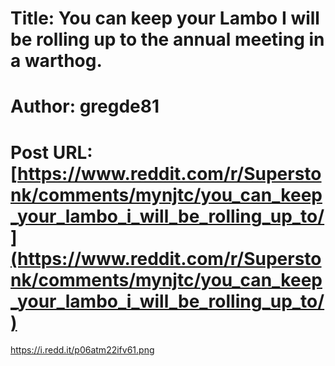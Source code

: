 # Title: You can keep your Lambo I will be rolling up to the annual meeting in a warthog.
# Author: gregde81
# Post URL: [https://www.reddit.com/r/Superstonk/comments/mynjtc/you_can_keep_your_lambo_i_will_be_rolling_up_to/](https://www.reddit.com/r/Superstonk/comments/mynjtc/you_can_keep_your_lambo_i_will_be_rolling_up_to/)


https://i.redd.it/p06atm22ifv61.png